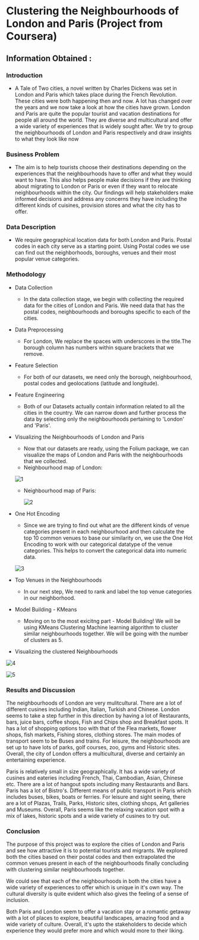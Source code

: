 # Clustering the Neighbourhoods of London and Paris (Project from Coursera)


## Information Obtained :

### Introduction

- A Tale of Two cities, a novel written by Charles Dickens was set in London and Paris which takes place during the French Revolution. These cities were both happening then and now. A lot has changed over the years and we now take a look at how the cities have grown. London and Paris are quite the popular tourist and vacation destinations for people all around the world. They are diverse and multicultural and offer a wide variety of experiences that is widely sought after. We try to group the neighbourhoods of London and Paris respectively and draw insights to what they look like now


### Business Problem


- The aim is to help tourists choose their destinations depending on the experiences that the neighbourhoods have to offer and what they would want to have. This also helps people make decisions if they are thinking about migrating to London or Paris or even if they want to relocate neighbourhoods within the city. Our findings will help stakeholders make informed decisions and address any concerns they have including the different kinds of cuisines, provision stores and what the city has to offer.


### Data Description


- We require geographical location data for both London and Paris. Postal codes in each city serve as a starting point. Using Postal codes we use can find out the neighborhoods, boroughs, venues and their most popular venue categories.


### Methodology

- Data Collection
  - In the data collection stage, we begin with collecting the required data for the cities of London and Paris. We need data that has the postal codes, neighbourhoods and boroughs specific to each of the cities.

- Data Preprocessing
  - For London, We replace the spaces with underscores in the title.The borough column has numbers within square brackets that we remove.

- Feature Selection
  - For both of our datasets, we need only the borough, neighbourhood, postal codes and geolocations (latitude and longitude).

- Feature Engineering
  - Both of our Datasets actually contain information related to all the cities in the country. We can narrow down and further process the data by selecting only the neighbourhoods pertaining to 'London' and 'Paris'.

- Visualizing the Neighbourhoods of London and Paris
  - Now that our datasets are ready, using the Folium package, we can visualize the maps of London and Paris with the neighbourhoods that we collected. 
  - Neighbourhood map of London:
    
    
   ![1](https://user-images.githubusercontent.com/35904444/102927555-c63e0280-44c9-11eb-9883-44c28c40aa86.PNG)
  
  
  - Neighbourhood map of Paris:
  
  
    ![2](https://user-images.githubusercontent.com/35904444/102927502-b6262300-44c9-11eb-8170-48abe271deee.PNG)
  
  
- One Hot Encoding
  - Since we are trying to find out what are the different kinds of venue categories present in each neighbourhood and then calculate the top 10 common venues to base our similarity on, we use the One Hot Encoding to work with our categorical datatype of the venue categories. This helps to convert the categorical data into numeric data.
  
  ![3](https://user-images.githubusercontent.com/35904444/102927520-bc1c0400-44c9-11eb-9dfc-fef0cc595c42.PNG)
  
  
- Top Venues in the Neighbourhoods
  - In our next step, We need to rank and label the top venue categories in our neighborhood.
  
- Model Building - KMeans
  - Moving on to the most exicitng part - Model Building! We will be using KMeans Clustering Machine learning algorithm to cluster similar neighbourhoods together. We will be going with the number of clusters as 5.
 
 - Visualizing the clustered Neighbourhoods
 
 
 ![4](https://user-images.githubusercontent.com/35904444/102927524-bcb49a80-44c9-11eb-9066-70a15d1d9972.PNG)
 
 
 ![5](https://user-images.githubusercontent.com/35904444/102927543-c211e500-44c9-11eb-972f-30b5bec63dac.PNG)


### Results and Discussion

The neighbourhoods of London are very mulitcultural. There are a lot of different cusines including Indian, Italian, Turkish and Chinese. London seems to take a step further in this direction by having a lot of Restaurants, bars, juice bars, coffee shops, Fish and Chips shop and Breakfast spots. It has a lot of shopping options too with that of the Flea markets, flower shops, fish markets, Fishing stores, clothing stores. The main modes of transport seem to be Buses and trains. For leisure, the neighbourhoods are set up to have lots of parks, golf courses, zoo, gyms and Historic sites. Overall, the city of London offers a multicultural, diverse and certainly an entertaining experience.

Paris is relatively small in size geographically. It has a wide variety of cusines and eateries including French, Thai, Cambodian, Asian, Chinese etc. There are a lot of hangout spots including many Restaurants and Bars. Paris has a lot of Bistro's. Different means of public transport in Paris which includes buses, bikes, boats or ferries. For leisure and sight seeing, there are a lot of Plazas, Trails, Parks, Historic sites, clothing shops, Art galleries and Museums. Overall, Paris seems like the relaxing vacation spot with a mix of lakes, historic spots and a wide variety of cusines to try out.

### Conclusion
  
The purpose of this project was to explore the cities of London and Paris and see how attractive it is to potential tourists and migrants. We explored both the cities based on their postal codes and then extrapolated the common venues present in each of the neighbourhoods finally concluding with clustering similar neighbourhoods together.

We could see that each of the neighbourhoods in both the cities have a wide variety of experiences to offer which is unique in it's own way. The cultural diversity is quite evident which also gives the feeling of a sense of inclusion.

Both Paris and London seem to offer a vacation stay or a romantic getaway with a lot of places to explore, beautiful landscapes, amazing food and a wide variety of culture. Overall, it's upto the stakeholders to decide which experience they would prefer more and which would more to their liking.  
